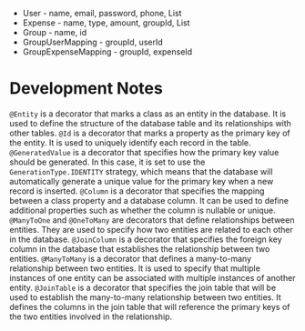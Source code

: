  - User - name, email, password, phone, List<groupId>
 - Expense - name, type, amount, groupId, List<userId>
 - Group - name, id
 - GroupUserMapping - groupId, userId
 - GroupExpenseMapping - groupId, expenseId



# Development Notes
``@Entity`` is a decorator that marks a class as an entity in the database. It is used to define the structure of the database table and its relationships with other tables.
``@Id`` is a decorator that marks a property as the primary key of the entity. It is used to uniquely identify each record in the table.
``@GeneratedValue`` is a decorator that specifies how the primary key value should be generated. In this case, it is set to use the `GenerationType.IDENTITY` strategy, which means that the database will automatically generate a unique value for the primary key when a new record is inserted.
``@Column`` is a decorator that specifies the mapping between a class property and a database column. It can be used to define additional properties such as whether the column is nullable or unique.
``@ManyToOne`` and ``@OneToMany`` are decorators that define relationships between entities. They are used to specify how two entities are related to each other in the database.
``@JoinColumn`` is a decorator that specifies the foreign key column in the database that establishes the relationship between two entities.
``@ManyToMany`` is a decorator that defines a many-to-many relationship between two entities. It is used to specify that multiple instances of one entity can be associated with multiple instances of another entity.
``@JoinTable`` is a decorator that specifies the join table that will be used to establish the many-to-many relationship between two entities. It defines the columns in the join table that will reference the primary keys of the two entities involved in the relationship.